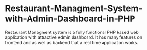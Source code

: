 # Restaurant-Managment-System-with-Admin-Dashboard-in-PHP
Restaurant Managment system is a fully functional PHP based web application with attractive Admin dashboard. It has many features on frontend and as well as backend that a real time application works.
